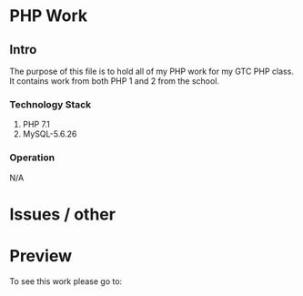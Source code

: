 # PHP Work
## Intro

The purpose of this file is to hold all of my PHP work for my GTC PHP class. It contains work from both PHP 1 and 2 from the school.


### Technology Stack

1. PHP 7.1
2. MySQL-5.6.26


### Operation

N/A

# Issues / other 


# Preview

To see this work please go to: 